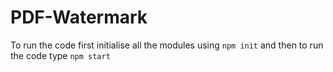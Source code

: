 # PDF-Watermark
To run the code first initialise all the modules using
`npm init` and then to run the code type `npm start`
